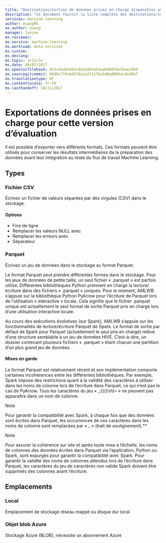 ```yaml
---
title: "Destinations/sorties de données prises en charge disponibles avec la préparation des données Azure Machine Learning | Microsoft Docs"
description: "Ce document fournit la liste complète des destinations/sorties prises en charge disponibles pour la préparation des données Azure ML."
services: machine-learning
author: euangMS
ms.author: euang
manager: lanceo
ms.reviewer: 
ms.service: machine-learning
ms.workload: data-services
ms.custom: 
ms.devlang: 
ms.topic: article
ms.date: 09/07/2017
ms.openlocfilehash: 415ceba02eb3c8da3de5ab3aa6980fbe5bae2db9
ms.sourcegitcommit: 6699c77dcbd5f8a1a2f21fba3d0a0005ac9ed6b7
ms.translationtype: HT
ms.contentlocale: fr-FR
ms.lasthandoff: 10/11/2017
---
```

# <a name="supported-data-exports-for-this-preview"></a>Exportations de données prises en charge pour cette version d’évaluation 
Il est possible d’exporter vers différents formats. Ces formats peuvent être utilisés pour conserver les résultats intermédiaires de la préparation des données avant leur intégration au reste du flux de travail Machine Learning.

## <a name="types"></a>Types 
### <a name="csv-file"></a>Fichier CSV 
Écrivez un fichier de valeurs séparées par des virgules (CSV) dans le stockage.

#### <a name="options"></a>Options
- Fins de ligne
- Remplacer les valeurs NULL avec
- Remplacer les erreurs avec 
- Séparateur


### <a name="parquet"></a>Parquet ###
Écrivez un jeu de données dans le stockage au format Parquet.

Le format Parquet peut prendre différentes formes dans le stockage. Pour les jeux de données de petite taille, un seul fichier « .parquet » est parfois utilisé. Différentes bibliothèques Python prennent en charge la lecture/écriture dans des fichiers « .parquet » uniques. Pour le moment, AMLWB s’appuie sur la bibliothèque Python PyArrow pour l’écriture de Parquet lors de l’utilisation « interactive » locale. Cela signifie que le fichier .parquet unique est actuellement le seul format de sortie Parquet pris en charge lors d’une utilisation interactive locale.

Au cours des exécutions évolutives (sur Spark), AMLWB s’appuie sur les fonctionnalités de lecture/écriture Parquet de Spark. Le format de sortie par défaut de Spark pour Parquet (actuellement le seul pris en charge) relève d’une structure semblable à un jeu de données HIVE. C’est-à-dire, un dossier contenant plusieurs fichiers « .parquet » étant chacun une partition d’un plus grand jeu de données. 

#### <a name="caveats"></a>Mises en garde ####
Le format Parquet est relativement récent et son implémentation comporte certaines incohérences entre les différentes bibliothèques. Par exemple, Spark impose des restrictions quant à la validité des caractères à utiliser dans les noms de colonne lors de l’écriture dans Parquet, ce qui n’est pas le cas de PyArrow. Tous les caractères du jeu « ,;{}()\\n\\t= » ne peuvent pas apparaître dans un nom de colonne.

>[!NOTE]
>Pour garantir la compatibilité avec Spark, à chaque fois que des données sont écrites dans Parquet, les occurrences de ces caractères dans les noms de colonne sont remplacées par « _ » (trait de soulignement).**

>[!NOTE]
>Pour assurer la cohérence sur site et après toute mise à l’échelle, les noms de colonnes des données écrites dans Parquet via l’application, Python ou Spark, sont expurgés pour garantir la compatibilité avec Spark. Pour garantir la validité des noms de colonnes attendus lors de l’écriture dans Parquet, les caractères du jeu de caractères non valide Spark doivent être supprimés des colonnes avant l’écriture.



## <a name="locations"></a>Emplacements 
### <a name="local"></a>Local 
Emplacement de stockage réseau mappé ou disque dur local

### <a name="azure-blob"></a>Objet blob Azure 
Stockage Azure (BLOB), nécessite un abonnement Azure


